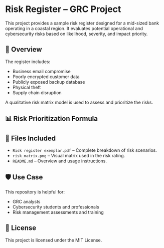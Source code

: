 # Risk Register – GRC Project

This project provides a sample risk register designed for a mid-sized bank operating in a coastal region. It evaluates potential operational and cybersecurity risks based on likelihood, severity, and impact priority.

## 📘 Overview

The register includes:
- Business email compromise
- Poorly encrypted customer data
- Publicly exposed backup database
- Physical theft
- Supply chain disruption

A qualitative risk matrix model is used to assess and prioritize the risks.

## 📊 Risk Prioritization Formula


## 📁 Files Included

- `Risk register exemplar.pdf` – Complete breakdown of risk scenarios.
- `risk_matrix.png` – Visual matrix used in the risk rating.
- `README.md` – Overview and usage instructions.

## 🛡 Use Case

This repository is helpful for:
- GRC analysts
- Cybersecurity students and professionals
- Risk management assessments and training

## 🪪 License

This project is licensed under the MIT License.


